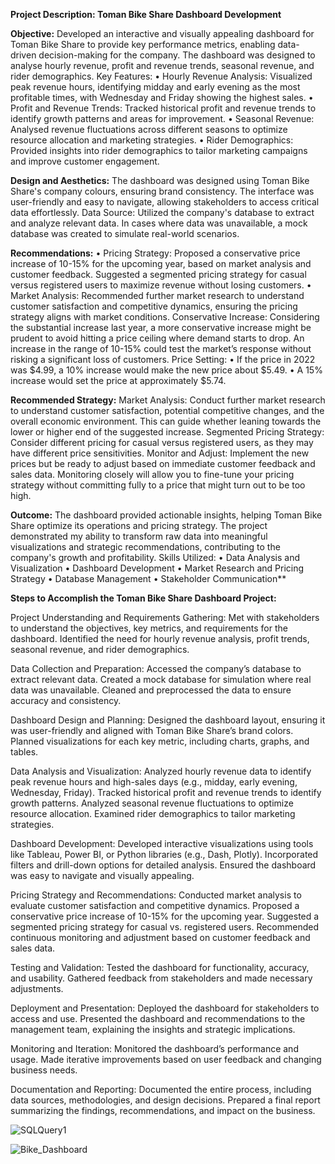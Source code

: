 **Project Description: Toman Bike Share Dashboard Development**

**Objective:**
Developed an interactive and visually appealing dashboard for Toman Bike Share to provide key performance metrics, enabling data-driven decision-making for the company. The dashboard was designed to analyse hourly revenue, profit and revenue trends, seasonal revenue, and rider demographics.
Key Features:
•	Hourly Revenue Analysis: Visualized peak revenue hours, identifying midday and early evening as the most profitable times, with Wednesday and Friday showing the highest sales.
•	Profit and Revenue Trends: Tracked historical profit and revenue trends to identify growth patterns and areas for improvement.
•	Seasonal Revenue: Analysed revenue fluctuations across different seasons to optimize resource allocation and marketing strategies.
•	Rider Demographics: Provided insights into rider demographics to tailor marketing campaigns and improve customer engagement.

**Design and Aesthetics:**
The dashboard was designed using Toman Bike Share's company colours, ensuring brand consistency. The interface was user-friendly and easy to navigate, allowing stakeholders to access critical data effortlessly.
Data Source:
Utilized the company's database to extract and analyze relevant data. In cases where data was unavailable, a mock database was created to simulate real-world scenarios.

**Recommendations:**
•	Pricing Strategy: Proposed a conservative price increase of 10-15% for the upcoming year, based on market analysis and customer feedback. Suggested a segmented pricing strategy for casual versus registered users to maximize revenue without losing customers.
•	Market Analysis: Recommended further market research to understand customer satisfaction and competitive dynamics, ensuring the pricing strategy aligns with market conditions.
Conservative Increase: Considering the substantial increase last year, a more conservative increase might be prudent to avoid hitting a price ceiling where demand starts to drop. An increase in the range of 10-15% could test the market’s response without risking a significant loss of customers.
Price Setting:
•	If the price in 2022 was $4.99, a 10% increase would make the new price about $5.49.
•	A 15% increase would set the price at approximately $5.74.

**Recommended Strategy:**
Market Analysis: Conduct further market research to understand customer satisfaction, potential competitive changes, and the overall economic environment. This can guide whether leaning towards the lower or higher end of the suggested increase.
Segmented Pricing Strategy: Consider different pricing for casual versus registered users, as they may have different price sensitivities.
Monitor and Adjust: Implement the new prices but be ready to adjust based on immediate customer feedback and sales data. Monitoring closely will allow you to fine-tune your pricing strategy without committing fully to a price that might turn out to be too high.

**Outcome:**
The dashboard provided actionable insights, helping Toman Bike Share optimize its operations and pricing strategy. The project demonstrated my ability to transform raw data into meaningful visualizations and strategic recommendations, contributing to the company's growth and profitability.
Skills Utilized:
•	Data Analysis and Visualization
•	Dashboard Development
•	Market Research and Pricing Strategy
•	Database Management
•	Stakeholder Communication**

**Steps to Accomplish the Toman Bike Share Dashboard Project:**

Project Understanding and Requirements Gathering:
Met with stakeholders to understand the objectives, key metrics, and requirements for the dashboard.
Identified the need for hourly revenue analysis, profit trends, seasonal revenue, and rider demographics.

Data Collection and Preparation:
Accessed the company’s database to extract relevant data.
Created a mock database for simulation where real data was unavailable.
Cleaned and preprocessed the data to ensure accuracy and consistency.

Dashboard Design and Planning:
Designed the dashboard layout, ensuring it was user-friendly and aligned with Toman Bike Share’s brand colors.
Planned visualizations for each key metric, including charts, graphs, and tables.

Data Analysis and Visualization:
Analyzed hourly revenue data to identify peak revenue hours and high-sales days (e.g., midday, early evening, Wednesday, Friday).
Tracked historical profit and revenue trends to identify growth patterns.
Analyzed seasonal revenue fluctuations to optimize resource allocation.
Examined rider demographics to tailor marketing strategies.

Dashboard Development:
Developed interactive visualizations using tools like Tableau, Power BI, or Python libraries (e.g., Dash, Plotly).
Incorporated filters and drill-down options for detailed analysis.
Ensured the dashboard was easy to navigate and visually appealing.

Pricing Strategy and Recommendations:
Conducted market analysis to evaluate customer satisfaction and competitive dynamics.
Proposed a conservative price increase of 10-15% for the upcoming year.
Suggested a segmented pricing strategy for casual vs. registered users.
Recommended continuous monitoring and adjustment based on customer feedback and sales data.

Testing and Validation:
Tested the dashboard for functionality, accuracy, and usability.
Gathered feedback from stakeholders and made necessary adjustments.

Deployment and Presentation:
Deployed the dashboard for stakeholders to access and use.
Presented the dashboard and recommendations to the management team, explaining the insights and strategic implications.

Monitoring and Iteration:
Monitored the dashboard’s performance and usage.
Made iterative improvements based on user feedback and changing business needs.

Documentation and Reporting:
Documented the entire process, including data sources, methodologies, and design decisions.
Prepared a final report summarizing the findings, recommendations, and impact on the business.


![SQLQuery1](https://github.com/user-attachments/assets/28b5f007-7e95-488a-b500-debc1cd79d43)


![Bike_Dashboard](https://github.com/user-attachments/assets/7f707d2e-0e26-41ab-aa55-b073f546f981)



